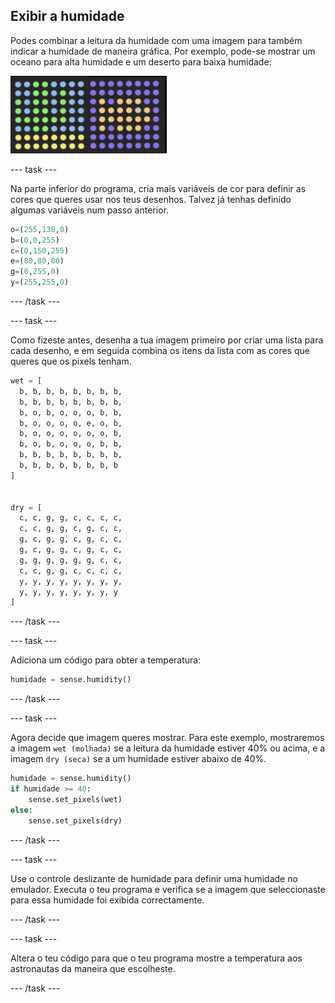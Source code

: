 ## Exibir a humidade

Podes combinar a leitura da humidade com uma imagem para também indicar a humidade de maneira gráfica. Por exemplo, pode-se mostrar um oceano para alta humidade e um deserto para baixa humidade:

![Quente e frio](images/wet-dry.png)

\--- task \---

Na parte inferior do programa, cria mais variáveis ​​de cor para definir as cores que queres usar nos teus desenhos. Talvez já tenhas definido algumas variáveis num passo anterior.

```python
o=(255,130,0)
b=(0,0,255)
c=(0,150,255)
e=(80,80,80)
g=(0,255,0)
y=(255,255,0)
```

\--- /task \---

\--- task \---

Como fizeste antes, desenha a tua imagem primeiro por criar uma lista para cada desenho, e em seguida combina os itens da lista com as cores que queres que os pixels tenham.

```python
wet = [
  b, b, b, b, b, b, b, b,
  b, b, b, b, b, b, b, b,
  b, o, b, o, o, o, b, b,
  b, o, o, o, o, e, o, b,
  b, o, o, o, o, o, o, b,
  b, o, b, o, o, o, b, b,
  b, b, b, b, b, b, b, b,
  b, b, b, b, b, b, b, b
]


dry = [
  c, c, g, g, c, c, c, c,
  c, c, g, g, c, g, c, c,
  g, c, g, g, c, g, c, c,
  g, c, g, g, c, g, c, c,
  g, g, g, g, g, g, c, c,
  c, c, g, g, c, c, c, c,
  y, y, y, y, y, y, y, y,
  y, y, y, y, y, y, y, y
]
```

\--- /task \---

\--- task \---

Adiciona um código para obter a temperatura:

```python
humidade = sense.humidity()
```

\--- /task \---

\--- task \---

Agora decide que imagem queres mostrar. Para este exemplo, mostraremos a imagem `wet (molhada)` se a leitura da humidade estiver 40% ou acima, e a imagem `dry (seca)` se a um humidade estiver abaixo de 40%.

```python
humidade = sense.humidity()
if humidade >= 40:
    sense.set_pixels(wet)
else:
    sense.set_pixels(dry)
```

\--- /task \---

\--- task \---

Use o controle deslizante de humidade para definir uma humidade no emulador. Executa o teu programa e verifica se a imagem que seleccionaste para essa humidade foi exibida correctamente.

\--- /task \---

\--- task \---

Altera o teu código para que o teu programa mostre a temperatura aos astronautas da maneira que escolheste.

\--- /task \---